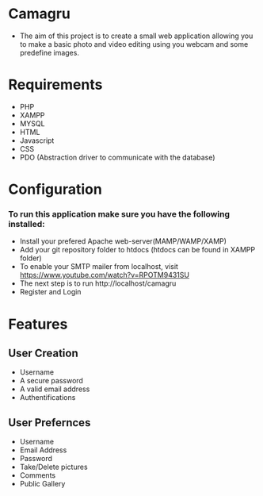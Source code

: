 # Camagru

* The aim of this project is to create a small web application allowing you to make a basic photo and video editing using you webcam and some predefine images.

# Requirements
* PHP
* XAMPP
* MYSQL
* HTML
* Javascript
* CSS
* PDO (Abstraction driver to communicate with the database)

# Configuration
### To run this application make sure you have the following installed:
*  Install your prefered Apache web-server(MAMP/WAMP/XAMP)
*  Add your git repository folder to htdocs (htdocs can be found in XAMPP folder)
*  To enable your SMTP mailer from localhost, visit https://www.youtube.com/watch?v=RPOTM9431SU
*  The next step is to run http://localhost/camagru
*  Register and Login

# Features
## User Creation
*  Username
*  A secure password
*  A valid email address
*  Authentifications

## User Prefernces
*  Username
*  Email Address
*  Password
*  Take/Delete pictures
*  Comments
*  Public Gallery
